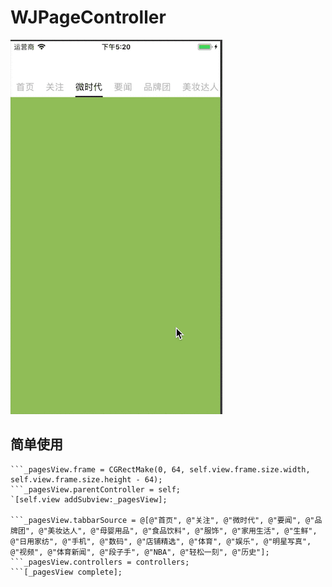 # WJPageController
![gif](https://github.com/wangjiegit/WJPageController/blob/master/WJPageController/WJPageController.GIF)

## 简单使用

```_pagesView = [[WJPagesControllerView alloc] init];
```_pagesView.frame = CGRectMake(0, 64, self.view.frame.size.width, self.view.frame.size.height - 64);
```_pagesView.parentController = self;
`[self.view addSubview:_pagesView];

```_pagesView.tabbarSource = @[@"首页", @"关注", @"微时代", @"要闻", @"品牌团", @"美妆达人", @"母婴用品", @"食品饮料", @"服饰", @"家用生活", @"生鲜", @"日用家纺", @"手机", @"数码", @"店铺精选", @"体育", @"娱乐", @"明星写真", @"视频", @"体育新闻", @"段子手", @"NBA", @"轻松一刻", @"历史"];
```_pagesView.controllers = controllers;
```[_pagesView complete];
